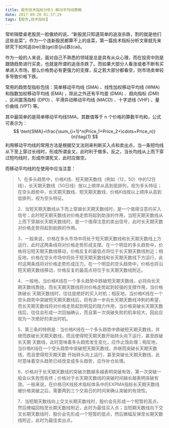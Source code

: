 ```yaml
---
title: 股市技术指标分析1-移动平均线策略
date: 2017-09-28 01:37:29
tags: [股市,技术指标]
---
```


常听隔壁桌老股民一脸傲娇的说，“新股民只知道简单的追涨杀跌，割的就是他们这些韭菜”。作为一个连新股民都算不上的韭菜，第一篇技术指标分析文章就先来研究下如何追(bei)涨(ge)杀(jiu)跌(cai)。

<!-- more -->

作为一般的人来说，面对自己不熟悉的领域是总是具有从众心理，而在投资中则是跟随趋势进行买卖，也就是所谓的追涨杀跌了。而如果大部分人看涨或者不断有买单进入市场，那么价格势必有更强力的支撑，反之若大部分都看空，则市场卖单较多导致价格下跌。

常用的趋势型指标包括：简单移动平均线 (SMA) 、线性加权移动平均线 (WMA) 和指数加权移动平均线 (EMA) ，除此之外还有平均差 (DMA) 、趋向指标 (DMI) 、区间震荡指标 (DPO) 、平滑异动移动平均线 (MACD) 、十字滤线 (VHF) 、量价曲线 (VPT) 等。

其中最简单的是简单移动平均线SMA，其数值等于 n 个价格的算数平均和，公式可表示为：
$$
\text{SMA}=\frac{\sum_{i=1}^n(Price_1+Price_2+\cdots+Price_n)}{n}\tag{1}
$$
利用移动平均线的常用方法是根据交叉法则来判断买入点和卖出点，当一条短均线从下至上穿过长线时，形成所谓金叉，此时利于做多。反之，当长均线从上而下穿过短均线时，形成所谓死叉，此时应做空。

而移动平均线的在使用中应当注意：

> 1、在多头趋势中，价格K线、短天期天数线（例如（12，50）中的12日线）、长天期天数线（50日线）按以上顺序从高到低排列，视为多头特征；在空头趋势中，长天期天数线、短天期天数线、价格K线按以上顺序从高到低排列，视为空头特征。
>
> 2、当短天期天数线从下而上穿越长天期天数线时，是一个值得注意的买入信号；此时短天期天数线对价格走势将起到助涨的作用，当短天期天数线从上而下穿越长天期天数线时，是一个值得注意的卖出信号，此时长天期天数对价格走势将起到助跌的作用。
>
> 3、一般来说，价格在多头市场中将处于短天期天数线和长天期天数线上方运行，此时这两条线将对价格走势形成支撑。在一个明显的多头趋势中，价格将沿短天期天数线移动，价格反复的最低点将位于长天期天数线附近；相反地，价格在空头市场中将处于短天期天数线和长天期天数线下方运行，此时这两条线将对价格走势形成压力。在一个明显的空头趋势中，价格也将沿短天期天数线移动，价格反复的最高点将位于长天期天数线附近。
>
> 4、一般地，当价格K线在一个多头趋势中跌破短天期天数线，必将向长天期天数线靠拢，而长天期天数线将对价格走势起到较强的支撑作用，当价格跌破长 天期天数线时，往往是绝好的买入时机；相反地，当价格K线在一个空头趋势中突破短天期天数线后，将有进一步向长天期天数线冲刺的希望，而长天期天数线将对价格走势起到明显的阻力作用，当价格突破长天期天数线后，往往会形成一次回抽确认，而且第一次突破失败的机率较大，因此应视为一次绝好的卖出时机。
>
> 5、第三条的特例是：当价格K线在一个多头趋势中跌破短天期天数线，并继而跌破长天期天数线，而且使得短天期天数开始转头向下运行，甚至跌破长天期 天数线，此时意味着多头趋势发生变化，应作止蚀处理；相反地，当价格K线在一个空头趋势中突破短天期天数线，并继而突破长天期天数线，而且使得短天期天数 开始转头向上运行，甚至突破长天期天数线，此时意味着空头趋势已经改变成多头趋势，应作补仓处理。
>
> 6、价格对于长天期天数线的突破次数越多越表明突破有效，第一次突破一般会以失败而告终；价格对于长天期天数线的突破时间越长越表明突破有效。一般来说，在价格日K线技术指标体系中的EXPMA指标长天期天数线被价格突破之后，需要两到三个交易日的时间来确认突破的有效性。
>
> 7、当短期天数线向上交叉长期天数线时，股价会先形成一个短暂的高点，然后微幅回档至长期天数线附近，此时为最佳买入点；当短期天数线向下交叉长期天数线时，股价会先形成一个短暂的低点，然后微幅反弹至长期天数线附近，此时为最佳卖出点。
